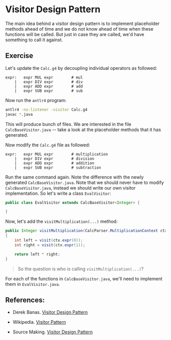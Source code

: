 # Visitor Design Pattern

The main idea behind a visitor design pattern is to implement placeholder methods ahead of time and we do not know ahead of time when these functions will be called.  But just in case they are called, we'd have something to call it against.

## Exercise

Let's update the `Calc.g4` by decoupling individual operators as followed:

```
expr:   expr MUL expr        # mul
    |   expr DIV expr        # div
    |   expr ADD expr        # add
    |   expr SUB expr        # sub
```

Now run the `antlr4` program:

```bash
antlr4 -no-listener -visitor Calc.g4
javac *.java
```

This will produce bunch of files.  We are interested in the file `CalcBaseVisitor.java` -- take a look at the placeholder methods that it has generated.

Now modify the `Calc.g4` file as followed:

```
expr:   expr MUL expr        # multiplication
    |   expr DIV expr        # division
    |   expr ADD expr        # addition
    |   expr SUB expr        # subtraction
```

Run the same command again.  Note the difference with the newly generated `CalcBaseVisitor.java`.  Note that we should never have to modify `CalcBaseVisitor.java`, instead we should write our own visitor implementation.  So let's write a class `EvalVisitor`:

```java
public class EvalVisitor extends CalcBaseVisitor<Integer> {

}
```

Now, let's add the `visitMultiplication(...)` method:

```java
public Integer visitMultiplication(CalcParser.MultiplicationContext ctx)
{
    int left = visit(ctx.expr(0));
    int right = visit(ctx.expr(1));

    return left * right;
}
```

> So the question is who is calling `visitMultiplication(...)`? 

For each of the functions in `CalcBaseVisitor.java`, we'll need to implement them in `EvalVisitor.java`.


## References:

- Derek Banas. [Visitor Design Pattern](https://www.youtube.com/watch?v=pL4mOUDi54o)

- Wikipedia. [Visitor Pattern](https://en.wikipedia.org/wiki/Visitor_pattern)

- Source Making. [Visitor Design Pattern](https://sourcemaking.com/design_patterns/visitor)
